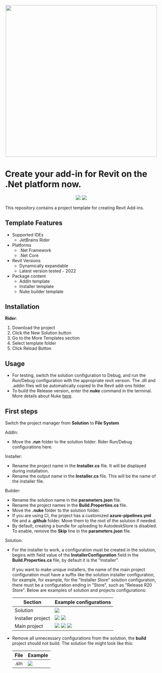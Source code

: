 <h3 align="center"><img src="https://i.imgur.com/wkZAO9B.png" width="500px"></h3>

Create your add-in for Revit on the .Net platform now.
==================================================
<p align="center">
  <a href="https://github.com/Nice3point/RevitTemplate/issues"><img src="https://img.shields.io/github/issues/Nice3point/RevitTemplate"></a>
  <a href="https://github.com/Nice3point/RevitTemplate/commits/main"><img src="https://img.shields.io/github/last-commit/Nice3point/RevitTemplate"></a>
</p>
This repository contains a project template for creating Revit Add-ins.

Template Features
------------

* Supported IDEs
    * JetBrains Rider
* Platforms
    * .Net Framework
    * .Net Core
* Revit Versions
    * Dynamically expandable
    * Latest version tested - 2022
* Package content
    * AddIn template
    * Installer template
    * Nuke builder template

Installation
------------

**Rider**:

1. Download the project
1. Click the New Solution button
1. Go to the More Templates section
1. Select template folder
1. Click Reload Button

Usage
------------

* For testing, switch the solution configuration to Debug, and run the Run/Debug configuration with the appropriate
  revit version. The .dll and .addin files will be automatically copied to the Revit add-ons folder.
* To build the Release version, enter the **nuke** command in the terminal. More details about Nuke
  [here](https://github.com/nuke-build/nuke).

First steps
------------
Switch the project manager from **Solution** to **File System**

AddIn:

* Move the **.run** folder to the solution folder. Rider Run/Debug configurations here.

Installer:

* Rename the project name in the **Installer.cs** file. It will be displayed during installation.
* Rename the output name in the **Installer.cs** file. This will be the name of the installer file.

Builder:

* Rename the solution name in the **parameters.json** file.
* Rename the project names in the **Build.Properties.cs** file.
* Move the **.nuke** folder to the solution folder.
* If you are using CI, the project has a customized **azure-pipelines.yml** file and a **.github** folder. Move them to
  the root of the solution if needed.
* By default, creating a bundle for uploading to AutodeskStore is disabled. To enable, remove the **Skip** line in
  the **parameters.json** file.

Solution:

* For the installer to work, a configuration must be created in the solution, begins with field value of the
  **InstallerConfiguration** field in the **Build.Properties.cs** file, by default it is the "Installer".

  If you want to make unique installers, the name of the main project configuration must have a suffix like the solution
  installer configuration, for example, for example, for the "Installer Store" solution configuration, there must be a
  configuration ending in "Store", such as "Release R20 Store". Below are examples of solution and projects
  configurations:

  | Section             | Example configurations               |
  | ------------------- | ------------------------------------ |
  | Solution            | ![](https://i.imgur.com/LnnjYYu.png) |
  | Installer project   | ![](https://i.imgur.com/uW9Wxjp.png) ![](https://i.imgur.com/OhVDh6m.png) |
  | Main project        | ![](https://i.imgur.com/XpxVFcB.png) ![](https://i.imgur.com/53auQ0K.png) ![](https://i.imgur.com/TuVKQrZ.png)|

* Remove all unnecessary configurations from the solution, the **build** project should not build. The solution file
  might look like this:

  | File   | Example                              |
  | ------ | ------------------------------------ |
  | .sln   | ![](https://i.imgur.com/3VQQtwQ.png) |
